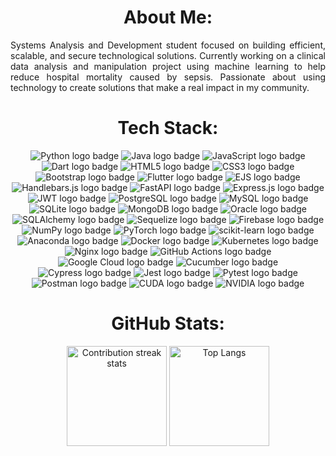 <div align="center">
  <h1>About Me:</h1>
</div>

<div align="justify">
  <p>
  Systems Analysis and Development student focused on building efficient, scalable, and secure technological solutions.
  Currently working on a clinical data analysis and manipulation project using machine learning to help reduce hospital mortality caused by sepsis.
  Passionate about using technology to create solutions that make a real impact in my community.
  </p>
</div>

<div align="center">
  <h1>Tech Stack:</h1>
  <img src="https://img.shields.io/badge/Python-3670A0?style=flat&logo=python&logoColor=ffdd54" alt="Python logo badge" />
  <img src="https://img.shields.io/badge/Java-%23ED8B00.svg?style=flat&logo=openjdk&logoColor=white" alt="Java logo badge" />
  <img src="https://img.shields.io/badge/JavaScript-%23323330.svg?style=flat&logo=javascript&logoColor=%23F7DF1E" alt="JavaScript logo badge" />
  <img src="https://img.shields.io/badge/Dart-%230175C2.svg?style=flat&logo=dart&logoColor=white" alt="Dart logo badge" />

  <img src="https://img.shields.io/badge/HTML5-%23E34F26.svg?style=flat&logo=html5&logoColor=white" alt="HTML5 logo badge" />
  <img src="https://img.shields.io/badge/CSS3-%231572B6.svg?style=flat&logo=css3&logoColor=white" alt="CSS3 logo badge" />
  <img src="https://img.shields.io/badge/Bootstrap-%238511FA.svg?style=flat&logo=bootstrap&logoColor=white" alt="Bootstrap logo badge" />
  <img src="https://img.shields.io/badge/Flutter-%2302569B.svg?style=flat&logo=Flutter&logoColor=white" alt="Flutter logo badge" />
  <img src="https://img.shields.io/badge/EJS-%23B4CA65.svg?style=flat&logo=ejs&logoColor=black" alt="EJS logo badge" />
  <img src="https://img.shields.io/badge/Handlebars.js-%23000000?style=flat&logo=Handlebars.js&logoColor=white" alt="Handlebars.js logo badge" />

  <img src="https://img.shields.io/badge/FastAPI-005571?style=flat&logo=fastapi" alt="FastAPI logo badge" />
  <img src="https://img.shields.io/badge/Express.js-%23404d59.svg?style=flat&logo=express&logoColor=%2361DAFB" alt="Express.js logo badge" />
  <img src="https://img.shields.io/badge/JWT-black?style=flat&logo=JSON%20web%20tokens" alt="JWT logo badge" />

  <img src="https://img.shields.io/badge/Postgres-%23316192.svg?style=flat&logo=postgresql&logoColor=white" alt="PostgreSQL logo badge" />
  <img src="https://img.shields.io/badge/MySQL-4479A1.svg?style=flat&logo=mysql&logoColor=white" alt="MySQL logo badge" />
  <img src="https://img.shields.io/badge/SQLite-%2307405e.svg?style=flat&logo=sqlite&logoColor=white" alt="SQLite logo badge" />
  <img src="https://img.shields.io/badge/MongoDB-%234ea94b.svg?style=flat&logo=mongodb&logoColor=white" alt="MongoDB logo badge" />
  <img src="https://img.shields.io/badge/Oracle-F80000?style=flat&logo=oracle&logoColor=white" alt="Oracle logo badge" />
  <img src="https://img.shields.io/badge/SQLAlchemy-D71F00?style=flat&logo=python&logoColor=white" alt="SQLAlchemy logo badge" />
  <img src="https://img.shields.io/badge/Sequelize-3B5998?style=flat&logo=sequelize&logoColor=white" alt="Sequelize logo badge" />
  <img src="https://img.shields.io/badge/Firebase-a08021?style=flat&logo=firebase&logoColor=ffcd34" alt="Firebase logo badge" />

  <img src="https://img.shields.io/badge/NumPy-%23013243.svg?style=flat&logo=numpy&logoColor=white" alt="NumPy logo badge" />
  <img src="https://img.shields.io/badge/PyTorch-%23EE4C2C.svg?style=flat&logo=PyTorch&logoColor=white" alt="PyTorch logo badge" />
  <img src="https://img.shields.io/badge/scikit--learn-%23F7931E.svg?style=flat&logo=scikit-learn&logoColor=white" alt="scikit-learn logo badge" />
  <img src="https://img.shields.io/badge/Anaconda-%2344A833.svg?style=flat&logo=anaconda&logoColor=white" alt="Anaconda logo badge" />

  <img src="https://img.shields.io/badge/Docker-%230db7ed.svg?style=flat&logo=docker&logoColor=white" alt="Docker logo badge" />
  <img src="https://img.shields.io/badge/Kubernetes-%23326ce5.svg?style=flat&logo=kubernetes&logoColor=white" alt="Kubernetes logo badge" />
  <img src="https://img.shields.io/badge/Nginx-%23009639.svg?style=flat&logo=nginx&logoColor=white" alt="Nginx logo badge" />
  <img src="https://img.shields.io/badge/GitHub%20Actions-%232671E5.svg?style=flat&logo=githubactions&logoColor=white" alt="GitHub Actions logo badge" />
  <img src="https://img.shields.io/badge/Google%20Cloud-%234285F4.svg?style=flat&logo=google-cloud&logoColor=white" alt="Google Cloud logo badge" />

  <img src="https://img.shields.io/badge/Cucumber-23D96C?style=flat&logo=cucumber&logoColor=white" alt="Cucumber logo badge" />
  <img src="https://img.shields.io/badge/Cypress-17202C?style=flat&logo=cypress&logoColor=white" alt="Cypress logo badge" />
  <img src="https://img.shields.io/badge/Jest-C21325?style=flat&logo=jest&logoColor=white" alt="Jest logo badge" />
  <img src="https://img.shields.io/badge/Pytest-0A9EDC?style=flat&logo=pytest&logoColor=white" alt="Pytest logo badge" />

  <img src="https://img.shields.io/badge/Postman-FF6C37?style=flat&logo=postman&logoColor=white" alt="Postman logo badge" />

  <img src="https://img.shields.io/badge/CUDA-000000.svg?style=flat&logo=nVIDIA&logoColor=green" alt="CUDA logo badge" />
  <img src="https://img.shields.io/badge/NVIDIA-%2376B900.svg?style=flat&logo=nVIDIA&logoColor=white" alt="NVIDIA logo badge" />
</div>

<div align="center">
  <h1>GitHub  Stats:</h1>
  <img
    src="https://nirzak-streak-stats.vercel.app/?user=diogotoporcov&theme=vue-dark&hide_border=true"
    alt="Contribution streak stats"
    height="160"
  />
  <img
    src="https://github-readme-stats.vercel.app/api/top-langs/?username=diogotoporcov&theme=vue-dark&hide_border=true&include_all_commits=false&count_private=false&layout=compact"
    alt="Top Langs"
    height="160"
  />
</div>

